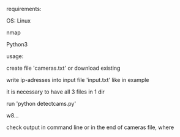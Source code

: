 requirements: 

  OS: Linux
  
  nmap
  
  Python3
  
  
usage: 

  create file 'cameras.txt' or download existing
  
  write ip-adresses into input file 'input.txt' like in example
  
  it is necessary to have all 3 files in 1 dir
  
  run 'python detectcams.py' 
  
  w8... 
  
  check output in command line or in the end of cameras file, where 
  
  

